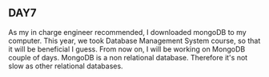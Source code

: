 ## **DAY7**

As my in charge engineer recommended, I downloaded mongoDB to my computer. This year, we took Database Management System course, so that it will be beneficial I guess. From now on, I will be working on MongoDB couple of days. MongoDB is a non relational database. Therefore it's not slow as other relational databases.
